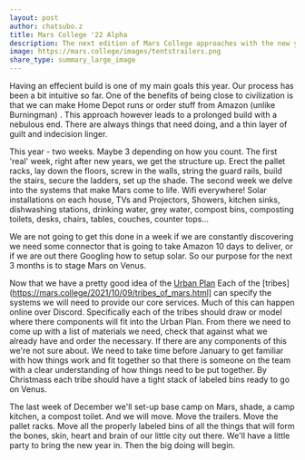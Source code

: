 ```yaml
---
layout: post
author: chatsubo.z
title: Mars College '22 Alpha
description: The next edition of Mars College approaches with the new year. Applications have started. Now is time to firm up our infrastructure plan...
image: https://mars.college/images/tentstrailers.png
share_type: summary_large_image
---
```

  
Having an effecient build is one of my main goals this year. Our process has been a bit intuitive so far. One of the benefits of being close to civilization is that we can make Home Depot runs or order stuff from Amazon (unlike Burningman) . This approach however leads to a prolonged build with a nebulous end. There are always things that need doing, and a thin layer of guilt and indecision linger.   
  
This year - two weeks. Maybe 3 depending on how you count. The first 'real' week, right after new years, we get the structure up. Erect the pallet racks, lay down the floors, screw in the walls, string the guard rails, build the stairs, secure the ladders, set up the shade. The second week we delve into the systems that make Mars come to life. Wifi everywhere! Solar installations on each house, TVs and Projectors,  Showers, kitchen sinks, dishwashing stations, drinking water, grey water, compost bins, composting toilets, desks, chairs, tables, couches, counter tops...  
  
We are not going to get this done in a week if we are constantly discovering we need some connector that is going to take Amazon 10 days to deliver, or if we are out there Googling how to setup solar. So our purpose for the next 3 months is to stage Mars on Venus.   
   
Now that we have a pretty good idea of the [Urban Plan](https://mars.college/2021/09/21/Urban_Plan.html) Each of the [tribes](https://mars.college/2021/10/09/tribes_of_mars.html] can specify the systems we will need to provide our core services. Much of this can happen online over Discord. Specifically each of the tribes should draw or model where there components will fit into the Urban Plan. From there we need to come up with a list of materials we need, check that against what we already have and order the necessary. If there are any components of this we're not sure about. We need to take time before January to get familiar with how things work and fit together so that there is someone on the team with a clear understanding of how things need to be put together. By Christmass each tribe should have a tight stack of labeled bins ready to go on Venus.    
  
The last week of December we'll set-up base camp on Mars, shade, a camp kitchen, a compost toilet. And we will move. Move the trailers. Move the pallet racks. Move all the properly labeled bins of all the things that will form the bones, skin, heart and brain of our little city out there. We'll have a little party to bring the new year in. Then the big doing will begin.    
